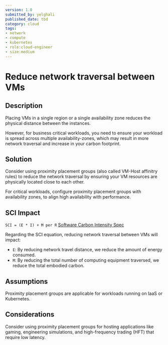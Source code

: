 ```yaml
---
version: 1.0
submitted_by: yelghali
published_date: tbd
category: cloud
tags: 
- network
- compute
- kubernetes
- role:cloud-engineer
- size:medium
---
```


# Reduce network traversal between VMs

## Description
Placing VMs in a single region or a single availability zone reduces the physical distance between the instances. 

However, for business critical workloads, you need to ensure your workload is spread across multiple availability-zones, which may result in more network traversal and increase in your carbon footprint.

## Solution
Consider using proximity placement groups (also called VM-Host affinitry rules) to reduce the network traversal by ensuring your VM resources are physically located close to each other. 

For critical workloads, configure proximity placement groups with availability zones, to align high availability with performance.

## SCI Impact
`SCI = (E * I) + M per R`
[Software Carbon Intensity Spec](https://grnsft.org/sci)

Regarding the SCI equation, reducing network traversal between VMs will impact:

- `E`: By reducing network travel distance, we reduce the amount of energy consumed.
- `M`: By reducing the total number of computing equipment traversed, we reduce the total embodied carbon.

## Assumptions
Proximity placement groups are applicable for workloads running on IaaS or Kubernetes.

## Considerations
Consider using proximity placement groups for hosting applications like gaming, engineering simulations, and high-frequency trading (HFT) that require low latency.
